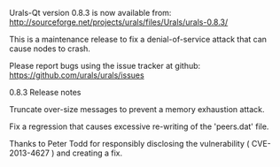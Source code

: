Urals-Qt version 0.8.3 is now available from:
  http://sourceforge.net/projects/urals/files/Urals/urals-0.8.3/

This is a maintenance release to fix a denial-of-service attack that
can cause nodes to crash.

Please report bugs using the issue tracker at github:
  https://github.com/urals/urals/issues

0.8.3 Release notes

Truncate over-size messages to prevent a memory exhaustion attack.

Fix a regression that causes excessive re-writing of the 'peers.dat' file.


Thanks to Peter Todd for responsibly disclosing the vulnerability
( CVE-2013-4627 ) and creating a fix.
